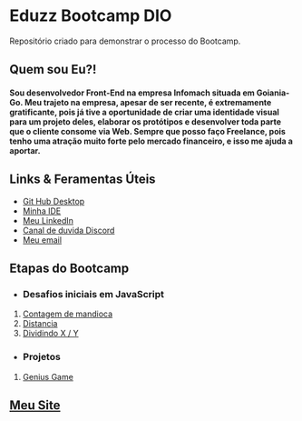 # Eduzz Bootcamp DIO
Repositório criado para demonstrar o processo do Bootcamp.

## Quem sou Eu?!
   #### Sou desenvolvedor Front-End na empresa Infomach situada em Goiania-Go. Meu trajeto na empresa, apesar de ser recente, é extremamente gratificante, pois já tive a oportunidade de criar uma identidade visual para um projeto deles, elaborar os protótipos e desenvolver toda parte que o cliente consome via Web. Sempre que posso faço Freelance, pois tenho uma atração muito forte pelo mercado financeiro, e isso me ajuda a aportar.

## Links & Feramentas Úteis
  * [Git Hub Desktop](https://www.youtube.com/watch?v=Fj3gtbaF8WA)
  * [Minha IDE](https://code.visualstudio.com)
  * [Meu LinkedIn](https://www.linkedin.com/in/igordamicosotolani/)
  * [Canal de duvida Discord](https://discord.gg/zwsUw3Jb)
  * [Meu email](Mailto:contatodmsotolani@gmail.com)

## Etapas do Bootcamp
  * ### Desafios iniciais em JavaScript
   1. [Contagem de mandioca](https://github.com/igordamicost/Eduzz-Bootcamp---DIO/blob/main/Exercicios%20Java%20Script/Desafios%20Iniciais%20em%20JavaScript/Contagem%20Mandioca.js)
   2. [Distancia](https://github.com/igordamicost/Eduzz-Bootcamp---DIO/blob/main/Exercicios%20Java%20Script/Desafios%20Iniciais%20em%20JavaScript/Distancia.js)
   3. [Dividindo X / Y ](https://github.com/igordamicost/Eduzz-Bootcamp---DIO/blob/main/Exercicios%20Java%20Script/Desafios%20Iniciais%20em%20JavaScript/Dividindo%20X%20por%20Y.js)

  * ### Projetos
   1. [Genius Game](https://github.com/igordamicost/Eduzz-Bootcamp---DIO/tree/main/Exercicios%20Java%20Script/Jogo%20Genius)

## [Meu Site](http://dev-igordamicosotolani.online)

